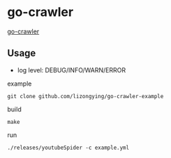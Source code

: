 # go-crawler

[go-crawler](https://github.com/lizongying/go-crawler)

## Usage

* log level: DEBUG/INFO/WARN/ERROR

example

```shell
git clone github.com/lizongying/go-crawler-example
```

build

```shell
make
```

run

```shell
./releases/youtubeSpider -c example.yml
```
